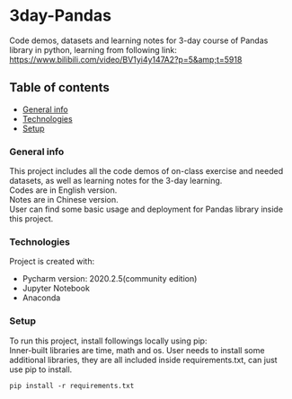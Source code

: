 # 3day-Pandas
Code demos, datasets and learning notes for 3-day course of Pandas library in python, learning from following link: https://www.bilibili.com/video/BV1yi4y147A2?p=5&amp;t=5918 

## Table of contents
* [General info](#general-info)
* [Technologies](#technologies)
* [Setup](#setup)

### General info
This project includes all the code demos of on-class exercise and needed datasets, as well as learning notes for the 3-day learning.    
Codes are in English version.  
Notes are in Chinese version.    
User can find some basic usage and deployment for Pandas library inside this project.  

### Technologies
Project is created with:
* Pycharm version: 2020.2.5(community edition)
* Jupyter Notebook
* Anaconda
	
### Setup
To run this project, install followings locally using pip:  
Inner-built libraries are time, math and os. User needs to install some additional libraries, they are all included inside requirements.txt, can just use pip to install.
```
pip install -r requirements.txt
```

